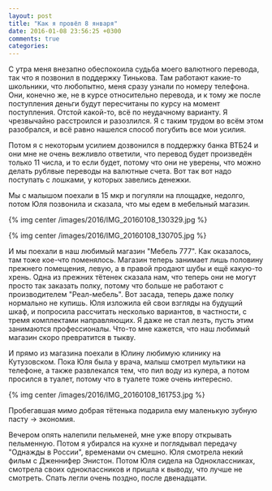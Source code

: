 ```yaml
---
layout: post
title: "Как я провёл 8 января"
date: 2016-01-08 23:56:25 +0300
comments: true
categories: 
---
```

С утра меня внезапно обеспокоила судьба моего валютного перевода, так что я позвонил в поддержку Тинькова. Там работают какие-то школьники, что любопытно, меня сразу узнали по номеру телефона. Они, конечно же, не в курсе относительно перевода, и к тому же после поступления деньги будут пересчитаны по курсу на момент поступления. Отстой какой-то, всё по неудачному варианту. Я чрезвычайно расстроился и разозлился. Я с таким трудом во всём этом разобрался, и всё равно нашелся способ погубить все мои усилия. 

Потом я с некоторым усилием дозвонился в поддержку банка ВТБ24 и они мне не очень вежливло ответили, что перевод будет произведён только 11 числа, и то если будет, потому что они не уверены, что можно делать рублвые переводы на валютные счета. Вот так вот надо поступать с лошками, у которых завелись денежки.

Мы с малышом поехали в 15 мкр и погуляли на площадке, недолго, потом Юля позвонила и сказала, что мы едем в мебельный магазин.

{% img center /images/2016/IMG_20160108_130329.jpg %}

{% img center /images/2016/IMG_20160108_130705.jpg %}

И мы поехали в наш любимый магазин "Мебель 777". Как оказалось, там тоже кое-что поменялось. Магазин теперь занимает лишь половину прежнего помещения, левую, а в правой продают шубы и ещё какую-то хрень. Одна из прежних тётенек сказала нам, что теперь они не могут просто так заказать полку, потому что больше не работают с производителем "Реал-мебель". Вот засада, теперь даже полку нормально не купишь. Юля изложила ей свои взгляды на будущий шкаф, и попросила рассчитать несколько вариантов, в частности, с тремя комплектами направляющих. Я даже не стал лезть, пусть этим занимаются профессионалы. Что-то мне кажется, что наш любимый магазин скоро превратится в тыкву.

И прямо из магазина поехали в Юлину любимую клинику на Кутузовском. Пока Юля была у врача, малыш смотрел мультики на телефоне, а также развлекался тем, что пил воду из кулера, а потом просился в туалет, потому что в туалете тоже очень интересно.

{% img center /images/2016/IMG_20160108_161753.jpg %}

Пробегавшая мимо добрая тётенька подарила ему маленькую зубную пасту -> экономия. 

Вечером опять налепили пельменей, мне уже впору открывать пельменную. Потом я убирался на кухне и поглядывал передачу "Однажды в России", временами оч смешно. Юля смотрела некий фильм с Дженнифер Энистон. Потом Юля сидела на Одноклассниках, смотрела своих одноклассников и пришла к выводу, что лучше не смотреть. Спать легли очень поздно, после двенадцати. 